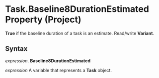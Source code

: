 
# Task.Baseline8DurationEstimated Property (Project)

 **True** if the baseline duration of a task is an estimate. Read/write **Variant**.


## Syntax

 _expression_. **Baseline8DurationEstimated**

 _expression_ A variable that represents a **Task** object.

